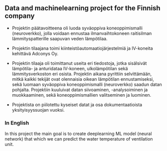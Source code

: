 ## Data and machinelearning project for the Finnish company

- Projektin päätavoitteena oli luoda syväoppiva koneoppimismalli (neuroverkko), jolla voidaan ennustaa ilmanvaihtokoneen raitisilman lämmityspatterille saapuvan veden lämpötilaa.

- Projektin tilaajana toimi kiinteistöautomaatiojärjestelmiä ja IV-koneita kehittävä Adconys Oy.

- Projektin tilaaja oli toimittanut useita eri tiedostoja, jotka sisälsivät lämpötila- ja anturidataa IV-koneen, ulkolämpötilan sekä lämmitysverkoston eri osista. Projektin aikana pyrittiin selvittämään, mitkä kaikki tekijät ovat olennaisia oikean lämpötilan ennustamiseksi, sekä luomaan syväoppiva koneoppimismalli (neuroverkko) saadun datan pohjalta. Projektiin kuuluivat datan siivoaminen, -analysoiminen ja muokkaaminen, sekä koneoppimismallien valitseminen ja luominen.

- Projektista on piilotettu kyseiset datat ja osa dokumentaatioista yksityisyyssuojan vuoksi.

### In English

In this project the main goal is to create deeplearning ML model (neural network) that which we can predict the water temperature of ventilation unit. 
